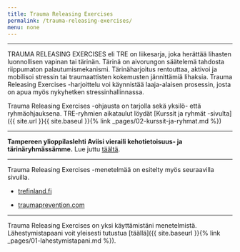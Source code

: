 ```yaml
---
title: Trauma Releasing Exercises
permalink: /trauma-releasing-exercises/
menu: none
---
```

---
TRAUMA RELEASING EXERCISES eli TRE on liikesarja, joka herättää lihasten luonnollisen vapinan
tai tärinän. Tärinä on aivorungon säätelemä tahdosta riippumaton
palautumismekanismi. Tärinäharjoitus rentouttaa, aktivoi ja mobilisoi stressin tai
traumaattisten kokemusten jännittämiä lihaksia. Trauma Releasing Exercises
-harjoittelu voi käynnistää laaja-alaisen prosessin, josta on apua myös
nykyhetken stressinhallinnassa.

Trauma Releasing Exercises -ohjausta on tarjolla sekä yksilö- että
ryhmäohjauksena. TRE-ryhmien aikataulut löydät [Kurssit ja ryhmät -sivulta]({{
site.url }}{{ site.baseul }}{% link _pages/02-kurssit-ja-ryhmat.md %})

---

**Tampereen ylioppilaslehti Aviisi vieraili kehotietoisuus- ja
tärinäryhmässämme.** Lue
juttu
[täältä](http://www.aviisi.fi/2014/12/varma-nainen-vapisee-tosimies-tutisee/).

---

Trauma Releasing Exercises -menetelmää on esitelty myös seuraavilla sivuilla.

- [trefinland.fi](http://www.trefinland.fi/)

- [traumaprevention.com](http://traumaprevention.com/)

---

Trauma Releasing Exercises on yksi käyttämistäni menetelmistä. Lähestymistapaani voit yleisesti
tutustua [täällä]({{ site.baseurl }}{% link _pages/01-lahestymistapani.md %}).
